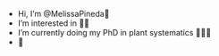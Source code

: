 - Hi, I’m @MelissaPineda💞️
- I’m interested in 🌱🌱
- I’m currently doing my PhD in plant systematics 🌱🌱🌱
- 💞️ 

<!---
MelissaPineda/MelissaPineda is a ✨ special ✨ repository because its `README.md` (this file) appears on your GitHub profile.
You can click the Preview link to take a look at your changes.
--->
